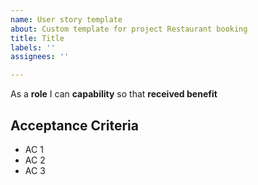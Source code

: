 ```yaml
---
name: User story template
about: Custom template for project Restaurant booking
title: Title
labels: ''
assignees: ''

---
```


As a **role** I can **capability** so that **received benefit**


## Acceptance Criteria

- AC 1 
- AC 2 
- AC 3
